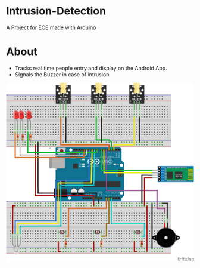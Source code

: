 # Intrusion-Detection
A Project for ECE made with Arduino

# About
* Tracks real time people entry and display on the Android App.
* Signals the Buzzer in case of intrusion

<img src="Screenshot/prv1.png"/>
